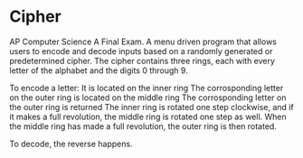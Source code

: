 # Cipher
AP Computer Science A Final Exam. A menu driven program that allows users to encode and decode inputs based on a randomly generated or predetermined cipher. The cipher contains three rings, each with every letter of the alphabet and the digits 0 through 9. 

To encode a letter:
   It is located on the inner ring
   The corrosponding letter on the outer ring is located on the middle ring
   The corrosponding letter on the outer ring is returned 
   The inner ring is rotated one step clockwise, and if it makes a full revolution, the middle ring is rotated one step as well. When the middle ring has made a full revolution, the outer ring is then rotated.
   
To decode, the reverse happens.   
